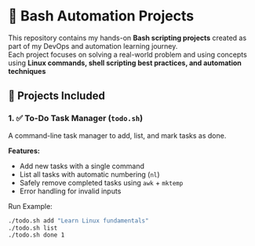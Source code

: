 # 🐚 Bash Automation Projects

This repository contains my hands-on **Bash scripting projects** created as part of my DevOps and automation learning journey.  
Each project focuses on solving a real-world problem and using concepts using **Linux commands, shell scripting best practices, and automation techniques**

## 📌 Projects Included

### 1. ✅ To-Do Task Manager (`todo.sh`)
A command-line task manager to add, list, and mark tasks as done.  

**Features:**
- Add new tasks with a single command  
- List all tasks with automatic numbering (`nl`)  
- Safely remove completed tasks using `awk` + `mktemp`  
- Error handling for invalid inputs  

Run Example:
```bash
./todo.sh add "Learn Linux fundamentals"
./todo.sh list
./todo.sh done 1

